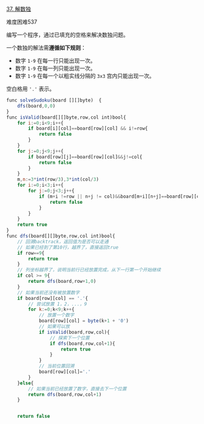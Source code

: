 [37. 解数独](https://leetcode-cn.com/problems/sudoku-solver/)

难度困难537

编写一个程序，通过已填充的空格来解决数独问题。

一个数独的解法需**遵循如下规则**：

*   数字 `1-9` 在每一行只能出现一次。
*   数字 `1-9` 在每一列只能出现一次。
*   数字 `1-9` 在每一个以粗实线分隔的 `3x3` 宫内只能出现一次。

空白格用 `'.'` 表示。



```javascript
func solveSudoku(board [][]byte)  {
    dfs(board,0,0)
}
func isValid(board[][]byte,row,col int)bool{
    for i:=0;i<9;i++{
        if board[i][col]==board[row][col] && i!=row{
            return false
        }
    }
    for j:=0;j<9;j++{
        if board[row][j]==board[row][col]&&j!=col{
            return false
        }
    }
    m,n:=3*int(row/3),3*int(col/3)
    for i:=0;i<3;i++{
        for j:=0;j<3;j++{
            if (m+i !=row || n+j != col)&&board[m+i][n+j]==board[row][col]{
                return false
            }
        }
    }
    return true
}
func dfs(board[][]byte,row,col int)bool{
    // 回溯backtrack，返回值为是否可以走通
    // 如果已经到了第10行，越界了，直接返回true
    if row==9{
        return true
    }
    // 列坐标越界了，说明当前行已经放置完成，从下一行第一个开始继续
    if col >= 9{
        return dfs(board,row+1,0)
    }
    // 如果当前还没有被放置数字
    if board[row][col] == '.'{
        // 尝试放置 1，2，...，9
        for k:=0;k<9;k++{
            // 放置一个数字
            board[row][col] = byte(k+1 + '0')
            // 如果可以放
            if isValid(board,row,col){
                // 探索下一个位置
                if dfs(board,row,col+1){
                    return true
                }
            }
            // 当前位置回溯
            board[row][col]='.'
        }
    }else{
        // 如果当前已经放置了数字，直接去下一个位置
        return dfs(board,row,col+1)
    }


    return false

```